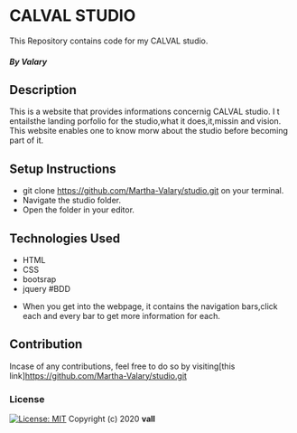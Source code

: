 # CALVAL STUDIO
This Repository contains code for my CALVAL studio.
##### By Valary
## Description
This is a website that provides informations concernig CALVAL studio. I t entailsthe landing porfolio for the studio,what it does,it,missin and vision. This website enables one to know morw about the studio before becoming part of it.
## Setup Instructions
* git clone https://github.com/Martha-Valary/studio.git on your terminal.
* Navigate the studio folder.
* Open the folder in your editor.
## Technologies Used
* HTML
* CSS
* bootsrap
* jquery
#BDD
- When you get into the webpage, it contains the navigation bars,click each and every bar to get more information for each.
## Contribution
Incase of any contributions, feel free to do so by visiting[this link]https://github.com/Martha-Valary/studio.git
### License
[![License: MIT](https://img.shields.io/badge/License-MIT-yellow.svg)](https://opensource.org/licenses/MIT)
Copyright (c) 2020 **vall**